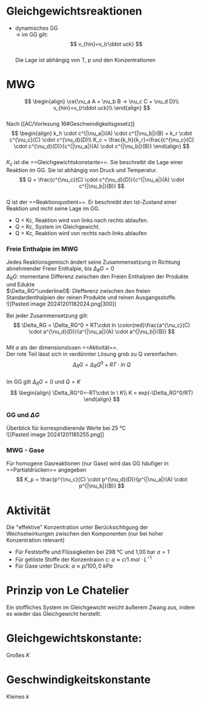 # Gleichgewichtsreaktionen
- dynamisches GG                          
-> im GG gilt:                          
$$                          
v_{hin}=v_{r\ddot uck}                          
$$                          
Die Lage ist abhängig von T, p und den Konzentrationen                          
                          
# MWG                          
$$                          
\begin{align}                          
\ce{\nu_a A + \nu_b B -> \nu_c C + \nu_d D}\\                          
v_{hin}=v_{r\ddot uck}\\                          
\end{align}                          
$$                          
Nach [[AC/Vorlesung 16#Geschwindigkeitsgesetz]]                           
$$                          
\begin{align}                          
k_h \cdot c^{|\nu_a|}(A) \cdot  c^{|\nu_b|}(B) = k_r \cdot  c^{\nu_c}(C) \cdot  c^{\nu_d}(D)\\                          
K_c = \frac{k_h}{k_r}=\frac{c^{\nu_c}(C) \cdot  c^{\nu_d}(D)}{c^{|\nu_a|}(A) \cdot  c^{|\nu_b|}(B)}                          
\end{align}                          
$$                          
$K_c$ ist die ==Gleichgewichtskonstante==. Sie beschreibt die Lage einer Reaktion im GG. Sie ist abhängig von Druck und Temperatur.                          
$$                          
Q = \frac{c^{\nu_c}(C) \cdot  c^{\nu_d}(D)}{c^{|\nu_a|}(A) \cdot  c^{|\nu_b|}(B)}                          
$$                          
Q ist der ==Reaktionquotient==. Er beschreibt den Ist-Zustand einer Reaktion und nicht seine Lage im GG.                          
 - Q < Kc, Reaktion wird von links nach rechts ablaufen.                          
- Q = Kc, System im Gleichgewicht.                          
- Q > Kc, Reaktion wird von rechts nach links ablaufen                          
                          
### Freie Enthalpie im MWG                          
Jedes Reaktionsgemisch ändert seine Zusammensetzung in Richtung abnehmender Freier Enthalpie, bis $\Delta_RG = 0$                          
$\Delta_RG$: momentane Differenz zwischen den Freien Enthalpien der Produkte und Edukte                          
$\Delta_RG^\underline0$: DIefferenz zwischen den freien Standardenthalpien der reinen Produkte und reinen Ausgangsstoffe.                          
![[Pasted image 20241201182024.png|300]]                          
                          
Bei jeder Zusammensetzung gilt:                          
$$                          
\Delta_RG = \Delta_RG^0 + RT\cdot ln \color{red}\frac{a^{\nu_c}(C) \cdot  a^{\nu_d}(D)}{a^{|\nu_a|}(A) \cdot  a^{|\nu_b|}(B)}                          
$$                          
Mit $a$ als der dimensionslosen ==Aktivität==.                          
Der rote Teil lässt sich in verdünnter Lösung grob zu Q vereinfachen.                          
$$                          
\Delta_RG = \Delta_RG^0 + RT \cdot ln\ Q                          
$$                          
Im GG gilt $\Delta_RG=0$ und $Q=K$                          
$$                          
\begin{align}                          
\Delta_RG^0=-RT\cdot ln \ K\\                          
K = exp(-\Delta_RG^0/RT)                          
\end{align}                          
$$                          
                          
### GG und $\Delta G$                           
Überblick für korrespndierende Werte bei 25 °C                          
![[Pasted image 20241201185255.png]]                          
                          
### MWG - Gase                          
Für homogene Gasreaktionen (nur Gase) wird das GG häufiger in ==Partialdrücken== angegeben                          
$$                          
K_p  = \frac{p^{\nu_c}(C) \cdot  p^{\nu_d}(D)}{p^{|\nu_a|}(A) \cdot  p^{|\nu_b|}(B)}                          
$$                          
# Aktivität                          
Die "effektive" Konzentration unter Berücksichtigung der Wechselwirkungen zwischen den Komponenten (nur bei hoher Konzentration relevant)                          
- Für Feststoffe und Flüssigkeiten bei 298 °C und 1,00 bar $a=1$                          
- Für gelöste Stoffe der Konzentraion c: $a \approx c / 1 \ mol \cdot L^{-1}$                          
- Für Gase unter Druck: $a \approx p / 100,0 \ kPa$                          
                          
# Prinzip von Le Chatelier                          
Ein stoffliches System im Gleichgewicht weicht äußerem Zwang aus, indem es wieder das Gleichgewicht herstellt.                          
                  
# Gleichgewichtskonstante:                  
Großes $K$                  
# Geschwindigkeitskonstante                  
Kleines $k$                  
                  
                  
                  
